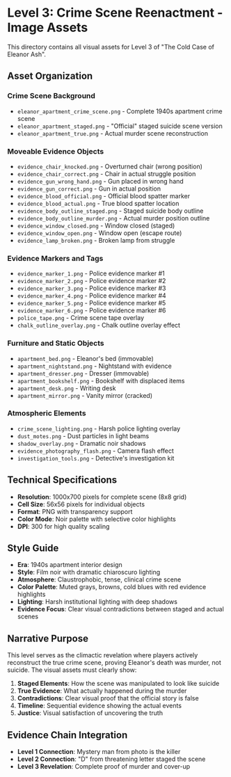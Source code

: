 # Level 3: Crime Scene Reenactment - Image Assets

This directory contains all visual assets for Level 3 of "The Cold Case of Eleanor Ash".

## Asset Organization

### Crime Scene Background
- `eleanor_apartment_crime_scene.png` - Complete 1940s apartment crime scene
- `eleanor_apartment_staged.png` - "Official" staged suicide scene version
- `eleanor_apartment_true.png` - Actual murder scene reconstruction

### Moveable Evidence Objects
- `evidence_chair_knocked.png` - Overturned chair (wrong position)
- `evidence_chair_correct.png` - Chair in actual struggle position
- `evidence_gun_wrong_hand.png` - Gun placed in wrong hand
- `evidence_gun_correct.png` - Gun in actual position
- `evidence_blood_official.png` - Official blood spatter marker
- `evidence_blood_actual.png` - True blood spatter location
- `evidence_body_outline_staged.png` - Staged suicide body outline
- `evidence_body_outline_murder.png` - Actual murder position outline
- `evidence_window_closed.png` - Window closed (staged)
- `evidence_window_open.png` - Window open (escape route)
- `evidence_lamp_broken.png` - Broken lamp from struggle

### Evidence Markers and Tags
- `evidence_marker_1.png` - Police evidence marker #1
- `evidence_marker_2.png` - Police evidence marker #2
- `evidence_marker_3.png` - Police evidence marker #3
- `evidence_marker_4.png` - Police evidence marker #4
- `evidence_marker_5.png` - Police evidence marker #5
- `evidence_marker_6.png` - Police evidence marker #6
- `police_tape.png` - Crime scene tape overlay
- `chalk_outline_overlay.png` - Chalk outline overlay effect

### Furniture and Static Objects
- `apartment_bed.png` - Eleanor's bed (immovable)
- `apartment_nightstand.png` - Nightstand with evidence
- `apartment_dresser.png` - Dresser (immovable)
- `apartment_bookshelf.png` - Bookshelf with displaced items
- `apartment_desk.png` - Writing desk
- `apartment_mirror.png` - Vanity mirror (cracked)

### Atmospheric Elements
- `crime_scene_lighting.png` - Harsh police lighting overlay
- `dust_motes.png` - Dust particles in light beams
- `shadow_overlay.png` - Dramatic noir shadows
- `evidence_photography_flash.png` - Camera flash effect
- `investigation_tools.png` - Detective's investigation kit

## Technical Specifications
- **Resolution**: 1000x700 pixels for complete scene (8x8 grid)
- **Cell Size**: 56x56 pixels for individual objects
- **Format**: PNG with transparency support
- **Color Mode**: Noir palette with selective color highlights
- **DPI**: 300 for high quality scaling

## Style Guide
- **Era**: 1940s apartment interior design
- **Style**: Film noir with dramatic chiaroscuro lighting
- **Atmosphere**: Claustrophobic, tense, clinical crime scene
- **Color Palette**: Muted grays, browns, cold blues with red evidence highlights
- **Lighting**: Harsh institutional lighting with deep shadows
- **Evidence Focus**: Clear visual contradictions between staged and actual scenes

## Narrative Purpose
This level serves as the climactic revelation where players actively reconstruct the true crime scene, proving Eleanor's death was murder, not suicide. The visual assets must clearly show:

1. **Staged Elements**: How the scene was manipulated to look like suicide
2. **True Evidence**: What actually happened during the murder
3. **Contradictions**: Clear visual proof that the official story is false
4. **Timeline**: Sequential evidence showing the actual events
5. **Justice**: Visual satisfaction of uncovering the truth

## Evidence Chain Integration
- **Level 1 Connection**: Mystery man from photo is the killer
- **Level 2 Connection**: "D" from threatening letter staged the scene
- **Level 3 Revelation**: Complete proof of murder and cover-up